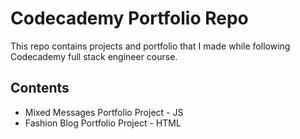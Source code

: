 # Codecademy Portfolio Repo 
This repo contains projects and portfolio that I made while following Codecademy full stack engineer course.

## Contents
+ Mixed Messages Portfolio Project - JS
+ Fashion Blog Portfolio Project - HTML 